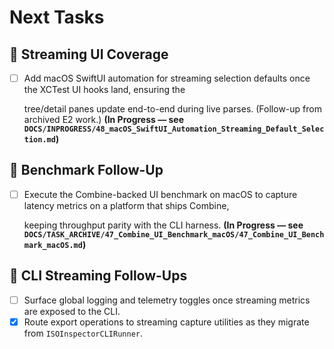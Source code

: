 # Next Tasks

## 🧪 Streaming UI Coverage

- [ ] Add macOS SwiftUI automation for streaming selection defaults once the XCTest UI hooks land, ensuring the

  tree/detail panes update end-to-end during live parses. (Follow-up from archived E2 work.) **(In Progress — see
  `DOCS/INPROGRESS/48_macOS_SwiftUI_Automation_Streaming_Default_Selection.md`)**

## 🔬 Benchmark Follow-Up

- [ ] Execute the Combine-backed UI benchmark on macOS to capture latency metrics on a platform that ships Combine,

  keeping throughput parity with the CLI harness. **(In Progress — see `DOCS/TASK_ARCHIVE/47_Combine_UI_Benchmark_macOS/47_Combine_UI_Benchmark_macOS.md`)**

## 🔭 CLI Streaming Follow-Ups

- [ ] Surface global logging and telemetry toggles once streaming metrics are exposed to the CLI.
- [x] Route export operations to streaming capture utilities as they migrate from `ISOInspectorCLIRunner`.
